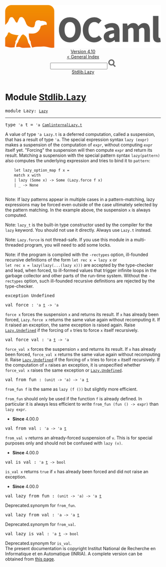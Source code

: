 <!-- ((! set title API !)) ((! set documentation !)) ((! set api !)) ((! set nobreadcrumb !)) -->
<div class="api"><header><nav class="toc brand"><a class="brand" href="https://ocaml.org/"><img src="colour-logo-gray.svg" class="svg" alt="OCaml"></a></nav><nav class="toc"><div class="toc_version"><a href="/docs" id="version-select">Version 4.10</a></div><a href="index.html">&lt; General Index</a><div class="api_search"><input type="text" name="apisearch" id="api_search" oninput="mySearch(false);" onkeypress="this.oninput();" onclick="this.oninput();" onpaste="this.oninput();">
<img src="search_icon.svg" alt="Search" class="svg" onclick="mySearch(false)"></div>
<div id="search_results"></div><div class="toc_title"><a href="#top">Stdlib.Lazy</a></div><ul></ul></nav></header>

<h1>Module <a href="type_Stdlib.Lazy.html">Stdlib.Lazy</a></h1>

<pre><span id="MODULELazy"><span class="keyword">module</span> Lazy</span>: <code class="type"><a href="Lazy.html">Lazy</a></code></pre><hr width="100%">

<pre><span id="TYPEt"><span class="keyword">type</span> <code class="type">'a</code> t</span> = <code class="type">'a <a href="CamlinternalLazy.html#TYPEt">CamlinternalLazy.t</a></code> </pre>
<div class="info ">
<div class="info-desc">
<p>A value of type <code class="code"><span class="keywordsign">'</span>a&nbsp;<span class="constructor">Lazy</span>.t</code> is a deferred computation, called
   a suspension, that has a result of type <code class="code"><span class="keywordsign">'</span>a</code>.  The special
   expression syntax <code class="code"><span class="keyword">lazy</span>&nbsp;(expr)</code> makes a suspension of the
   computation of <code class="code">expr</code>, without computing <code class="code">expr</code> itself yet.
   "Forcing" the suspension will then compute <code class="code">expr</code> and return its
   result. Matching a suspension with the special pattern syntax
   <code class="code"><span class="keyword">lazy</span>(pattern)</code> also computes the underlying expression and
   tries to bind it to <code class="code">pattern</code>:</p>

<pre class="codepre"><code class="code">    <span class="keyword">let</span> lazy_option_map f x =
    <span class="keyword">match</span> x <span class="keyword">with</span>
    <span class="keywordsign">|</span> <span class="keyword">lazy</span> (<span class="constructor">Some</span> x) <span class="keywordsign">-&gt;</span> <span class="constructor">Some</span> (<span class="constructor">Lazy</span>.force f x)
    <span class="keywordsign">|</span> _ <span class="keywordsign">-&gt;</span> <span class="constructor">None</span>
  </code></pre>
<p>Note: If lazy patterns appear in multiple cases in a pattern-matching,
   lazy expressions may be forced even outside of the case ultimately selected
   by the pattern matching. In the example above, the suspension <code class="code">x</code> is always
   computed.</p>

<p>Note: <code class="code">lazy_t</code> is the built-in type constructor used by the compiler
   for the <code class="code"><span class="keyword">lazy</span></code> keyword.  You should not use it directly.  Always use
   <code class="code"><span class="constructor">Lazy</span>.t</code> instead.</p>

<p>Note: <code class="code"><span class="constructor">Lazy</span>.force</code> is not thread-safe.  If you use this module in
   a multi-threaded program, you will need to add some locks.</p>

<p>Note: if the program is compiled with the <code class="code">-rectypes</code> option,
   ill-founded recursive definitions of the form <code class="code"><span class="keyword">let</span>&nbsp;<span class="keyword">rec</span>&nbsp;x&nbsp;=&nbsp;<span class="keyword">lazy</span>&nbsp;x</code>
   or <code class="code"><span class="keyword">let</span>&nbsp;<span class="keyword">rec</span>&nbsp;x&nbsp;=&nbsp;<span class="keyword">lazy</span>(<span class="keyword">lazy</span>(...(<span class="keyword">lazy</span>&nbsp;x)))</code> are accepted by the type-checker
   and lead, when forced, to ill-formed values that trigger infinite
   loops in the garbage collector and other parts of the run-time system.
   Without the <code class="code">-rectypes</code> option, such ill-founded recursive definitions
   are rejected by the type-checker.</p>
</div>
</div>


<pre><span id="EXCEPTIONUndefined"><span class="keyword">exception</span> Undefined</span></pre>

<pre><span id="VALforce"><span class="keyword">val</span> force</span> : <code class="type">'a <a href="Lazy.html#TYPEt">t</a> -&gt; 'a</code></pre><div class="info ">
<div class="info-desc">
<p><code class="code">force&nbsp;x</code> forces the suspension <code class="code">x</code> and returns its result.
   If <code class="code">x</code> has already been forced, <code class="code"><span class="constructor">Lazy</span>.force&nbsp;x</code> returns the
   same value again without recomputing it.  If it raised an exception,
   the same exception is raised again.
   Raise <a href="Lazy.html#EXCEPTIONUndefined"><code class="code"><span class="constructor">Lazy</span>.<span class="constructor">Undefined</span></code></a> if the forcing of <code class="code">x</code> tries to force <code class="code">x</code> itself
   recursively.</p>
</div>
</div>

<pre><span id="VALforce_val"><span class="keyword">val</span> force_val</span> : <code class="type">'a <a href="Lazy.html#TYPEt">t</a> -&gt; 'a</code></pre><div class="info ">
<div class="info-desc">
<p><code class="code">force_val&nbsp;x</code> forces the suspension <code class="code">x</code> and returns its
    result.  If <code class="code">x</code> has already been forced, <code class="code">force_val&nbsp;x</code>
    returns the same value again without recomputing it.
    Raise <a href="Lazy.html#EXCEPTIONUndefined"><code class="code"><span class="constructor">Lazy</span>.<span class="constructor">Undefined</span></code></a> if the forcing of <code class="code">x</code> tries to force <code class="code">x</code> itself
    recursively.
    If the computation of <code class="code">x</code> raises an exception, it is unspecified
    whether <code class="code">force_val&nbsp;x</code> raises the same exception or <a href="Lazy.html#EXCEPTIONUndefined"><code class="code"><span class="constructor">Lazy</span>.<span class="constructor">Undefined</span></code></a>.</p>
</div>
</div>

<pre><span id="VALfrom_fun"><span class="keyword">val</span> from_fun</span> : <code class="type">(unit -&gt; 'a) -&gt; 'a <a href="Lazy.html#TYPEt">t</a></code></pre><div class="info ">
<div class="info-desc">
<p><code class="code">from_fun&nbsp;f</code> is the same as <code class="code"><span class="keyword">lazy</span>&nbsp;(f&nbsp;())</code> but slightly more efficient.</p>

<p><code class="code">from_fun</code> should only be used if the function <code class="code">f</code> is already defined.
    In particular it is always less efficient to write
    <code class="code">from_fun&nbsp;(<span class="keyword">fun</span>&nbsp;()&nbsp;<span class="keywordsign">-&gt;</span>&nbsp;expr)</code> than <code class="code"><span class="keyword">lazy</span>&nbsp;expr</code>.</p>
</div>
<ul class="info-attributes">
<li><b>Since</b> 4.00.0</li>
</ul>
</div>

<pre><span id="VALfrom_val"><span class="keyword">val</span> from_val</span> : <code class="type">'a -&gt; 'a <a href="Lazy.html#TYPEt">t</a></code></pre><div class="info ">
<div class="info-desc">
<p><code class="code">from_val&nbsp;v</code> returns an already-forced suspension of <code class="code">v</code>.
    This is for special purposes only and should not be confused with
    <code class="code"><span class="keyword">lazy</span>&nbsp;(v)</code>.</p>
</div>
<ul class="info-attributes">
<li><b>Since</b> 4.00.0</li>
</ul>
</div>

<pre><span id="VALis_val"><span class="keyword">val</span> is_val</span> : <code class="type">'a <a href="Lazy.html#TYPEt">t</a> -&gt; bool</code></pre><div class="info ">
<div class="info-desc">
<p><code class="code">is_val&nbsp;x</code> returns <code class="code"><span class="keyword">true</span></code> if <code class="code">x</code> has already been forced and
    did not raise an exception.</p>
</div>
<ul class="info-attributes">
<li><b>Since</b> 4.00.0</li>
</ul>
</div>

<pre><span id="VALlazy_from_fun"><span class="keyword">val</span> lazy_from_fun</span> : <code class="type">(unit -&gt; 'a) -&gt; 'a <a href="Lazy.html#TYPEt">t</a></code></pre><div class="info ">
<div class="info-deprecated">
<span class="warning">Deprecated.</span>synonym for <code class="code">from_fun</code>.</div>
</div>

<pre><span id="VALlazy_from_val"><span class="keyword">val</span> lazy_from_val</span> : <code class="type">'a -&gt; 'a <a href="Lazy.html#TYPEt">t</a></code></pre><div class="info ">
<div class="info-deprecated">
<span class="warning">Deprecated.</span>synonym for <code class="code">from_val</code>.</div>
</div>

<pre><span id="VALlazy_is_val"><span class="keyword">val</span> lazy_is_val</span> : <code class="type">'a <a href="Lazy.html#TYPEt">t</a> -&gt; bool</code></pre><div class="info ">
<div class="info-deprecated">
<span class="warning">Deprecated.</span>synonym for <code class="code">is_val</code>.</div>
</div>

<div class="copyright">The present documentation is copyright Institut National de Recherche en Informatique et en Automatique (INRIA). A complete version can be obtained from <a href="http://caml.inria.fr/pub/docs/manual-ocaml/">this page</a>.</div></div>